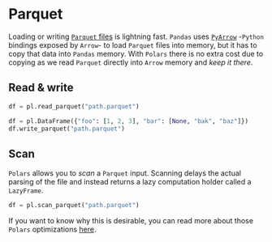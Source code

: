 # Parquet

Loading or writing [`Parquet` files](https://parquet.apache.org/) is lightning fast.
`Pandas` uses [`PyArrow`](https://arrow.apache.org/docs/python/) -`Python` bindings
exposed by `Arrow`- to load `Parquet` files into memory, but it has to copy that data
into `Pandas` memory. With `Polars` there is no extra cost due to copying as we read
`Parquet` directly into `Arrow` memory and *keep it there*.

## Read & write

```python
df = pl.read_parquet("path.parquet")
```

```python
df = pl.DataFrame({"foo": [1, 2, 3], "bar": [None, "bak", "baz"]})
df.write_parquet("path.parquet")
```

## Scan

`Polars` allows you to *scan* a `Parquet` input. Scanning delays the actual parsing of
the file and instead returns a lazy computation holder called a `LazyFrame`.

```python
df = pl.scan_parquet("path.parquet")
```

If you want to know why this is desirable, you can read more about those `Polars`
optimizations [here](../../optimizations/intro.md).
